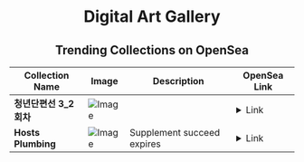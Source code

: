 <div align="center">

# Digital Art Gallery

## Trending Collections on OpenSea

| Collection Name                       | Image                                                                                     | Description                       | OpenSea Link                                                                                          |
|---------------------------------------|-------------------------------------------------------------------------------------------|-----------------------------------|--------------------------------------------------------------------------------------------------------|
| **청년단편선 3_2회차** | ![Image](https://i.seadn.io/s/raw/files/223a9d9ef4142ac9463f713756a95d68.png?w=500&auto=format?w=200&auto=format) |  | <details><summary>Link</summary>[청년단편선 3_2회차](https://opensea.io/collection/ceongnyeondanpyeonseon-3-2hoeca-1)</details> |
| **Hosts Plumbing** | ![Image](https://i.seadn.io/s/raw/files/57d9cc8d84946b094dc91ebefa6bacd5.jpg?w=500&auto=format?w=200&auto=format) | Supplement succeed expires | <details><summary>Link</summary>[Hosts Plumbing](https://opensea.io/collection/hosts-plumbing)</details> |

</div>